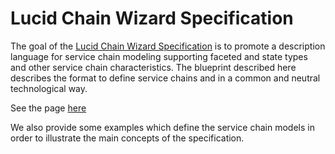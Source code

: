 # Lucid Chain Wizard Specification

The goal of the [Lucid Chain Wizard Specification](./Specification.md) is to promote a description language for service chain modeling supporting faceted and state types and other service chain characteristics. The blueprint described here describes the format to define service chains and in a common and neutral technological way.

See the page [here](https://lucidchain.github.io/specs/)

We also provide some examples which define the service chain models in order to illustrate the main concepts of the specification.
